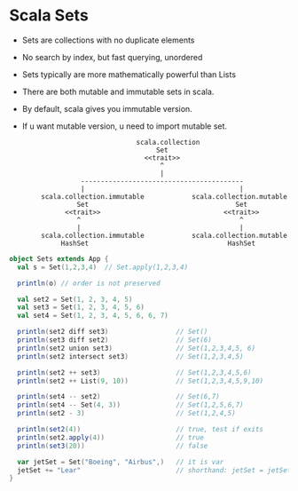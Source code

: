 # Scala Sets

- Sets are collections with no duplicate elements
- No search by index, but fast querying, unordered

- Sets typically are more mathematically powerful than Lists

- There are both mutable and immutable sets in scala.
- By default, scala gives you immutable version.
- If u want mutable version, u need to import mutable set.

```shell
                                scala.collection
                                     Set
                                  <<trait>>
                                      ^
                                      |
                  -----------------------------------------
                  |                                       |
        scala.collection.immutable            scala.collection.mutable
                 Set                                     Set
              <<trait>>                               <<trait>>
                 ^                                        ^
                 |                                        |
        scala.collection.immutable            scala.collection.mutable
             HashSet                                   HashSet
```

```scala
object Sets extends App {
  val s = Set(1,2,3,4)  // Set.apply(1,2,3,4)

  println(o) // order is not preserved

  val set2 = Set(1, 2, 3, 4, 5)
  val set3 = Set(1, 2, 3, 4, 5, 6)
  val set4 = Set(1, 2, 3, 4, 5, 6, 6, 7)

  println(set2 diff set3)                 // Set()
  println(set3 diff set2)                 // Set(6)
  println(set2 union set3)                // Set(1,2,3,4,5, 6)
  println(set2 intersect set3)            // Set(1,2,3,4,5)

  println(set2 ++ set3)                   // Set(1,2,3,4,5,6)
  println(set2 ++ List(9, 10))            // Set(1,2,3,4,5,9,10)

  println(set4 -- set2)                   // Set(6,7)
  println(set4 -- Set(4, 3))              // Set(1,2,5,6,7)
  println(set2 - 3)                       // Set(1,2,4,5)

  println(set2(4))                        // true, test if exits
  println(set2.apply(4))                  // true
  println(set3(20))                       // false

  var jetSet = Set("Boeing", "Airbus",)   // it is var
  jetSet += "Lear"                        // shorthand: jetSet = jetSet + "Lear"
}
```
